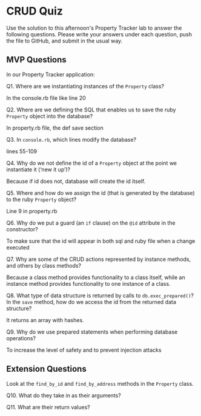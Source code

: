 # CRUD Quiz

Use the solution to this afternoon's Property Tracker lab to answer the following questions. Please write your answers under each question, push the file to GitHub, and submit in the usual way.

## MVP Questions

In our Property Tracker application:

Q1. Where are we instantiating instances of the `Property` class?

In the console.rb file like line 20

Q2. Where are we defining the SQL that enables us to save the ruby `Property` object into the database?

In property.rb file, the def save section

Q3. In `console.rb`, which lines modify the database?

lines 55-109


Q4. Why do we not define the id of a `Property` object at the point we instantiate it (‘new it up’)?

Because if id does not, database will create the id itself.

Q5. Where and how do we assign the id (that is generated by the database) to the ruby `Property` object?

Line 9 in property.rb

Q6. Why do we put a guard (an `if` clause) on the `@id` attribute in the constructor?

To make sure that the id will appear in both sql and ruby file when a change executed

Q7. Why are some of the CRUD actions represented by instance methods, and others by class methods?

Because a class method provides functionality to a class itself, while an instance method provides functionality to one instance of a class.

Q8. What type of data structure is returned by calls to `db.exec_prepared()`? In the `save` method, how do we access the id from the returned data structure?

It returns an array with hashes.

Q9. Why do we use prepared statements when performing database operations?

To increase the level of safety and to prevent
injection attacks

## Extension Questions

Look at the `find_by_id` and `find_by_address` methods in the `Property` class.

Q10. What do they take in as their arguments?

Q11. What are their return values?
